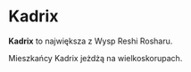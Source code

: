 # Kadrix
**Kadrix** to największa z Wysp Reshi Rosharu.

Mieszkańcy Kadrix jeżdżą na wielkoskorupach.
